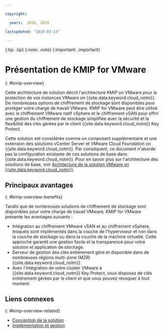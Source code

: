 ```yaml
---

copyright:

  years:  2016, 2019

lastupdated: "2019-03-13"

---
```


{:tip: .tip}
{:note: .note}
{:important: .important}

# Présentation de KMIP for VMware
{: #kmip-overview}

Cette architecture de solution décrit l'architecture KMIP on VMware pour la protection de vos instances VMware on {{site.data.keyword.cloud_notm}}. De nombreuses options de chiffrement de stockage sont disponibles pour protéger votre charge de travail VMware. KMIP for VMware peut être utilisé avec le chiffrement VMware natif vSphere et le chiffrement vSAN pour offrir une gestion du chiffrement de stockage simplifiée avec la sécurité et la flexibilité des clés gérées par le client {{site.data.keyword.cloud_notm}} Key Protect.

Cette solution est considérée comme un composant supplémentaire et une extension des solutions vCenter Server et VMware Cloud Foundation on {{site.data.keyword.cloud_notm}}. Par conséquent, ce document n'aborde pas la configuration existante de ces solutions de base dans {{site.data.keyword.cloud_notm}}. Pour en savoir plus sur l'architecture des solutions de base, voir [Architecture de la solution VMware on {{site.data.keyword.cloud_notm}}](/docs/services/vmwaresolutions/archiref/solution?topic=vmware-solutions-solution_overview).

## Principaux avantages
{: #kmip-overview-benefits}

Tandis que de nombreuses solutions de chiffrement de stockage sont disponibles pour votre charge de travail VMware, KMIP for VMware présente les avantages suivants :

* Intégration au chiffrement VMware vSAN et au chiffrement vSphere, lesquels sont implémentés dans la couche de l'hyperviseur et non dans la couche de stockage ou dans la couche de la machine virtuelle. Cette approche garantit une gestion facile et la transparence pour votre solution et application de stockage.
* Serveur de gestion des clés entièrement géré et disponible dans de nombreuses régions multi-zone (MZR) {{site.data.keyword.cloud_notm}}. 
* Avec l'intégration de votre cluster VMware à {{site.data.keyword.cloud_notm}} Key Protect, vous disposez de clés entièrement gérées par le client et que vous pouvez révoquer à tout moment.

## Liens connexes
{: #kmip-overview-related}

* [Conception de la solution](/docs/services/vmwaresolutions/archiref/kmip?topic=vmware-solutions-kmip-design)
* [Implémentation et gestion](/docs/services/vmwaresolutions/archiref/kmip?topic=vmware-solutions-kmip-implementation)
